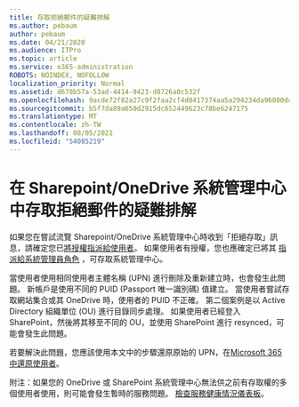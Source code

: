 ```yaml
---
title: 存取拒絕郵件的疑難排解
ms.author: pebaum
author: pebaum
ms.date: 04/21/2020
ms.audience: ITPro
ms.topic: article
ms.service: o365-administration
ROBOTS: NOINDEX, NOFOLLOW
localization_priority: Normal
ms.assetid: d678b57a-53ad-4414-9423-d8726a0c532f
ms.openlocfilehash: 9acde72f82a27c9f2faa2cf4d0417374aa5a294234da96080dc0498d07639248
ms.sourcegitcommit: b5f7da89a650d2915dc652449623c78be6247175
ms.translationtype: MT
ms.contentlocale: zh-TW
ms.lasthandoff: 08/05/2021
ms.locfileid: "54085219"
---
```

# <a name="troubleshoot-access-denied-messages-in-sharepointonedrive-admin-center"></a>在 Sharepoint/OneDrive 系統管理中心中存取拒絕郵件的疑難排解

如果您在嘗試流覽 Sharepoint/OneDrive 系統管理中心時收到「拒絕存取」訊息，請確定您已[將授權指派給使用者](https://docs.microsoft.com/microsoft-365/admin/add-users/add-users)。 如果使用者有授權，您也應確定已將其 [指派給系統管理員角色](https://docs.microsoft.com/microsoft-365/admin/add-users/about-admin-roles) ，可存取系統管理中心。

當使用者使用相同使用者主體名稱 (UPN) 進行刪除及重新建立時，也會發生此問題。 新帳戶是使用不同的 PUID (Passport 唯一識別碼) 值建立。 當使用者嘗試存取網站集合或其 OneDrive 時，使用者的 PUID 不正確。 第二個案例是以 Active Directory 組織單位 (OU) 進行目錄同步處理。 如果使用者已經登入 SharePoint，然後將其移至不同的 OU，並使用 SharePoint 進行 resynced，可能會發生此問題。

若要解決此問題，您應該使用本文中的步驟還原原始的 UPN，在[Microsoft 365 中還原使用者](https://docs.microsoft.com/microsoft-365/admin/add-users/restore-user)。

附注：如果您的 OneDrive 或 SharePoint 系統管理中心無法供之前有存取權的多個使用者使用，則可能會發生暫時的服務問題。  [檢查服務健康情況儀表板](https://portal.office.com/adminportal/home#/servicehealth)。


